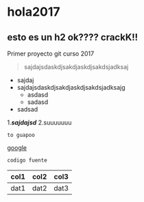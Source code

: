 # hola2017
## esto es un h2 ok???? crackK!!
Primer proyecto git curso 2017
> sajdajsdaskdjsakdjaskdjsakdsjadksaj

- sajdaj
- sajdajsdaskdjsakdjaskdjsakdsjadksajg
    - asdasd
    - sadasd
- sadsad


1.***sajdajsd***
2.suuuuuuu

~~~~
to guapoo
~~~~

[google](http://google.es)

`codigo fuente`

| col1 | col2 | col3 |
| ---- | ---- | ---- |
| dat1 | dat2 | dat3 |
